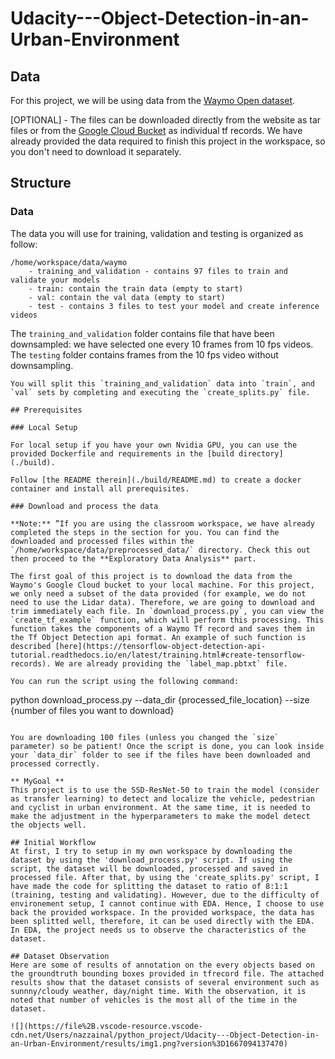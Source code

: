 # Udacity---Object-Detection-in-an-Urban-Environment

## Data

For this project, we will be using data from the [Waymo Open dataset](https://waymo.com/open/).

[OPTIONAL] - The files can be downloaded directly from the website as tar files or from the [Google Cloud Bucket](https://console.cloud.google.com/storage/browser/waymo_open_dataset_v_1_2_0_individual_files/) as individual tf records. We have already provided the data required to finish this project in the workspace, so you don't need to download it separately.

## Structure

### Data

The data you will use for training, validation and testing is organized as follow:
```
/home/workspace/data/waymo
	- training_and_validation - contains 97 files to train and validate your models
    - train: contain the train data (empty to start)
    - val: contain the val data (empty to start)
    - test - contains 3 files to test your model and create inference videos
```
The `training_and_validation` folder contains file that have been downsampled: we have selected one every 10 frames from 10 fps videos. The `testing` folder contains frames from the 10 fps video without downsampling.
```
You will split this `training_and_validation` data into `train`, and `val` sets by completing and executing the `create_splits.py` file.

## Prerequisites

### Local Setup

For local setup if you have your own Nvidia GPU, you can use the provided Dockerfile and requirements in the [build directory](./build).

Follow [the README therein](./build/README.md) to create a docker container and install all prerequisites.

### Download and process the data

**Note:** ”If you are using the classroom workspace, we have already completed the steps in the section for you. You can find the downloaded and processed files within the `/home/workspace/data/preprocessed_data/` directory. Check this out then proceed to the **Exploratory Data Analysis** part.

The first goal of this project is to download the data from the Waymo's Google Cloud bucket to your local machine. For this project, we only need a subset of the data provided (for example, we do not need to use the Lidar data). Therefore, we are going to download and trim immediately each file. In `download_process.py`, you can view the `create_tf_example` function, which will perform this processing. This function takes the components of a Waymo Tf record and saves them in the Tf Object Detection api format. An example of such function is described [here](https://tensorflow-object-detection-api-tutorial.readthedocs.io/en/latest/training.html#create-tensorflow-records). We are already providing the `label_map.pbtxt` file.

You can run the script using the following command:
```
python download_process.py --data_dir {processed_file_location} --size {number of files you want to download}
```

You are downloading 100 files (unless you changed the `size` parameter) so be patient! Once the script is done, you can look inside your `data_dir` folder to see if the files have been downloaded and processed correctly.

** MyGoal **
This project is to use the SSD-ResNet-50 to train the model (consider as transfer learning) to detect and localize the vehicle, pedestrian and cyclist in urban environment. At the same time, it is needed to make the adjustment in the hyperparameters to make the model detect the objects well.

## Initial Workflow
At first, I try to setup in my own workspace by downloading the dataset by using the 'download_process.py' script. If using the script, the dataset will be downloaded, processed and saved in processed file. After that, by using the 'create_splits.py' script, I have made the code for splitting the dataset to ratio of 8:1:1 (training, testing and validating). However, due to the difficulty of environement setup, I cannot continue with EDA. Hence, I choose to use back the provided workspace. In the provided workspace, the data has been splitted well, therefore, it can be used directly with the EDA. In EDA, the project needs us to observe the characteristics of the dataset. 

## Dataset Observation
Here are some of results of annotation on the every objects based on the groundtruth bounding boxes provided in tfrecord file. The attached results show that the dataset consists of several environment such as sunnny/cloudy weather, day/night time. With the observation, it is noted that number of vehicles is the most all of the time in the dataset. 

![](https://file%2B.vscode-resource.vscode-cdn.net/Users/nazzainal/python_project/Udacity---Object-Detection-in-an-Urban-Environment/results/img1.png?version%3D1667094137470)